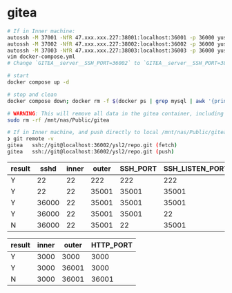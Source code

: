 # gitea

```bash
# If in Inner machine:
autossh -M 37001 -NfR 47.xxx.xxx.227:38001:localhost:36001 -p 36000 yusongli@47.xxx.xxx.227
autossh -M 37002 -NfR 47.xxx.xxx.227:38002:localhost:36002 -p 36000 yusongli@47.xxx.xxx.227
autossh -M 37003 -NfR 47.xxx.xxx.227:38003:localhost:36003 -p 36000 yusongli@47.xxx.xxx.227
vim docker-compose.yml
# Change `GITEA__server__SSH_PORT=36002` to `GITEA__server__SSH_PORT=38002`

# start
docker compose up -d

# stop and clean
docker compose down; docker rm -f $(docker ps | grep mysql | awk '{print $1}'); docker rm -f $(docker ps | grep gitea | grep com | awk '{print $1}'); docker volume rm gitea_gitea; docker network rm gitea_gitea; sudo sudo kill -9 $(ps aux | grep dockerd | grep -v grep | awk '{print $2}')

# WARNING: This will remove all data in the gitea container, including repositories and settings.
sudo rm -rf /mnt/nas/Public/gitea
```

```bash
# If in Inner machine, and push directly to local /mnt/nas/Public/gitea:
❯ git remote -v
gitea   ssh://git@localhost:36002/ysl2/repo.git (fetch)
gitea   ssh://git@localhost:36002/ysl2/repo.git (push)
```

| result | sshd  | inner | outer | SSH_PORT | SSH_LISTEN_PORT |
| ------ | ----- | ----- | ----- | -------- | --------------- |
| Y      | 22    | 22    | 222   | 222      | 222             |
| Y      | 22    | 22    | 35001 | 35001    | 35001           |
| Y      | 36000 | 22    | 35001 | 35001    | 35001           |
| Y      | 36000 | 22    | 35001 | 35001    | 22              |
| N      | 36000 | 22    | 35001 | 22       | 35001           |

| result | inner | outer | HTTP_PORT |
| ------ | ----- | ----- | --------- |
| Y      | 3000  | 3000  | 3000      |
| Y      | 3000  | 36001 | 3000      |
| N      | 3000  | 36001 | 36001     |
